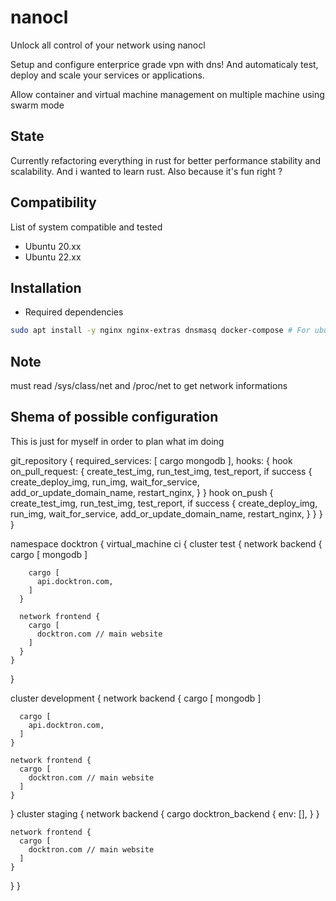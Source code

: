 # nanocl
Unlock all control of your network using nanocl

Setup and configure enterprice grade vpn with dns!
And automaticaly test, deploy and scale your services or applications.

Allow container and virtual machine management on multiple machine using swarm mode

## State

Currently refactoring everything in rust for better performance stability and scalability.
And i wanted to learn rust.
Also because it's fun right ?

## Compatibility

List of system compatible and tested
- Ubuntu 20.xx
- Ubuntu 22.xx

## Installation

- Required dependencies
```sh
sudo apt install -y nginx nginx-extras dnsmasq docker-compose # For ubuntu
```

## Note

must read /sys/class/net and /proc/net to get network informations

## Shema of possible configuration

This is just for myself in order to plan what im doing

git_repository {
  required_services: [
    cargo mongodb
  ],
  hooks: {
    hook on_pull_request: {
      create_test_img,
      run_test_img,
      test_report,
      if success {
        create_deploy_img,
        run_img,
        wait_for_service,
        add_or_update_domain_name,
        restart_nginx,
      }
    }
    hook on_push {
      create_test_img,
      run_test_img,
      test_report,
      if success {
        create_deploy_img,
        run_img,
        wait_for_service,
        add_or_update_domain_name,
        restart_nginx,
      }
    }
  }
}

namespace docktron {
  virtual_machine ci {
    cluster test {
      network backend {
        cargo [
          mongodb
        ]

        cargo [
          api.docktron.com,
        ]
      }

      network frontend {
        cargo [
          docktron.com // main website
        ]
      }
    }
  }

  cluster development {
    network backend {
      cargo [
        mongodb
      ]

      cargo [
        api.docktron.com,
      ]
    }

    network frontend {
      cargo [
        docktron.com // main website
      ]
    }
  }
  cluster staging {
    network backend {
      cargo docktron_backend {
        env: [],
      }
    }

    network frontend {
      cargo [
        docktron.com // main website
      ]
    }
  }
}
